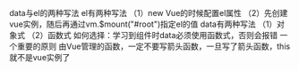data与el的两种写法
    el有两种写法
        （1）new Vue的时候配置el属性
        （2）先创建vue实例，随后再通过vm.$mount("#root")指定el的值
    data有两种写法
        （1）对象式
        （2）函数式
        如何选择：学习到组件时data必须使用函数式，否则会报错
    一个重要的原则
        由Vue管理的函数，一定不要写箭头函数，一旦写了箭头函数，this就不是vue实例了